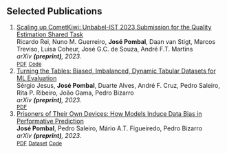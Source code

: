 <h2 id="publications" style="margin: 2px 0px -15px;">Selected Publications</h2>

<div class="publications">
<ol class="bibliography">

<br>

<li>
<div class="pub-row">
  <div class="col-sm-9" style="position: relative;width: 100%;">
    <div class="title"><a href="https://arxiv.org/abs/2303.16104">Scaling up CometKiwi: Unbabel-IST 2023 Submission for the Quality Estimation Shared Task
</a></div>
    <div class="author">Ricardo Rei, Nuno M. Guerreiro, <strong>José Pombal</strong>, Daan van Stigt, Marcos Treviso, Luisa Coheur, José G.C. de Souza, André F.T. Martins</div>
    <div class="periodical"><em>arXiv <strong>(preprint)</strong>, 2023.</em></div>
    <div class="links">
      <a href="https://aclanthology.org/2023.wmt-1.73/" class="btn btn-sm z-depth-0" role="button" target="_blank" style="font-size:12px;">PDF</a>
      <a href="https://huggingface.co/collections/Unbabel/quality-estimation-659ecb25a1dc2b9c12a5d515" class="btn btn-sm z-depth-0" role="button" target="_blank" style="font-size:12px;">Code</a>
    </div>
  </div>
</div>
</li>

<li>
<div class="pub-row">
  <div class="col-sm-9" style="position: relative;width: 100%;">
    <div class="title"><a href="https://arxiv.org/abs/2211.13358">Turning the Tables: Biased, Imbalanced, Dynamic Tabular Datasets for ML Evaluation
</a></div>
    <div class="author">Sérgio Jesus, <strong>José Pombal</strong>, Duarte Alves, André F. Cruz, Pedro Saleiro, Rita P. Ribeiro, João Gama, Pedro Bizarro</div>
    <div class="periodical"><em>arXiv <strong>(preprint)</strong>, 2023.</em></div>
    <div class="links">
      <a href="https://responsibledecisionmaking.github.io/assets/pdf/papers/17.pdf" class="btn btn-sm z-depth-0" role="button" target="_blank" style="font-size:12px;">PDF</a>
    </div>
  </div>
</div>
</li>

<li>
<div class="pub-row">
  <div class="col-sm-9" style="position: relative;width: 100%;">
    <div class="title"><a href="https://arxiv.org/abs/2206.13183">Prisoners of Their Own Devices: How Models Induce Data Bias in Performative Prediction
</a></div>
    <div class="author"><strong>José Pombal</strong>, Pedro Saleiro, Mário A.T. Figueiredo, Pedro Bizarro</div>
    <div class="periodical"><em>arXiv <strong>(preprint)</strong>, 2023.</em></div>
    <div class="links">
      <a href="https://proceedings.neurips.cc/paper_files/paper/2022/file/d9696563856bd350e4e7ac5e5812f23c-Paper-Datasets_and_Benchmarks.pdf" class="btn btn-sm z-depth-0" role="button" target="_blank" style="font-size:12px;">PDF</a>
      <a href="https://www.kaggle.com/datasets/sgpjesus/bank-account-fraud-dataset-neurips-2022" class="btn btn-sm z-depth-0" role="button" target="_blank" style="font-size:12px;">Dataset</a>
      <a href="https://github.com/feedzai/bank-account-fraud" class="btn btn-sm z-depth-0" role="button" target="_blank" style="font-size:12px;">Code</a>
    </div>
  </div>
</div>
</li>


  
<br>

</ol>
</div>
